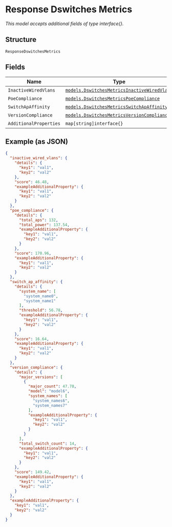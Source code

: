 
# Response Dswitches Metrics

*This model accepts additional fields of type interface{}.*

## Structure

`ResponseDswitchesMetrics`

## Fields

| Name | Type | Tags | Description |
|  --- | --- | --- | --- |
| `InactiveWiredVlans` | [`models.DswitchesMetricsInactiveWiredVlans`](../../doc/models/dswitches-metrics-inactive-wired-vlans.md) | Required | - |
| `PoeCompliance` | [`models.DswitchesMetricsPoeCompliance`](../../doc/models/dswitches-metrics-poe-compliance.md) | Required | - |
| `SwitchApAffinity` | [`models.DswitchesMetricsSwitchApAffinity`](../../doc/models/dswitches-metrics-switch-ap-affinity.md) | Required | - |
| `VersionCompliance` | [`models.DswitchesMetricsVersionCompliance`](../../doc/models/dswitches-metrics-version-compliance.md) | Required | - |
| `AdditionalProperties` | `map[string]interface{}` | Optional | - |

## Example (as JSON)

```json
{
  "inactive_wired_vlans": {
    "details": {
      "key1": "val1",
      "key2": "val2"
    },
    "score": 46.48,
    "exampleAdditionalProperty": {
      "key1": "val1",
      "key2": "val2"
    }
  },
  "poe_compliance": {
    "details": {
      "total_aps": 132,
      "total_power": 137.54,
      "exampleAdditionalProperty": {
        "key1": "val1",
        "key2": "val2"
      }
    },
    "score": 170.96,
    "exampleAdditionalProperty": {
      "key1": "val1",
      "key2": "val2"
    }
  },
  "switch_ap_affinity": {
    "details": {
      "system_name": [
        "system_name0",
        "system_name1"
      ],
      "threshold": 56.78,
      "exampleAdditionalProperty": {
        "key1": "val1",
        "key2": "val2"
      }
    },
    "score": 16.64,
    "exampleAdditionalProperty": {
      "key1": "val1",
      "key2": "val2"
    }
  },
  "version_compliance": {
    "details": {
      "major_versions": [
        {
          "major_count": 47.78,
          "model": "model6",
          "system_names": [
            "system_names6",
            "system_names7"
          ],
          "exampleAdditionalProperty": {
            "key1": "val1",
            "key2": "val2"
          }
        }
      ],
      "total_switch_count": 14,
      "exampleAdditionalProperty": {
        "key1": "val1",
        "key2": "val2"
      }
    },
    "score": 149.42,
    "exampleAdditionalProperty": {
      "key1": "val1",
      "key2": "val2"
    }
  },
  "exampleAdditionalProperty": {
    "key1": "val1",
    "key2": "val2"
  }
}
```

